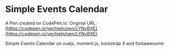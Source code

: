 # Simple Events Calendar

A Pen created on CodePen.io. Original URL: [https://codepen.io/yechieln/pen/LYNvBXE](https://codepen.io/yechieln/pen/LYNvBXE).

Simple Events Calendar on vuejs, moment.js, bootstrap 4 and fontawesome
